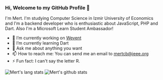 ### Hi, Welcome to my GitHub Profile 👋

I'm Mert. I'm studying Computer Science in Izmir University of Economics and I'm a backend developer who is enthusiastic about JavaScript, PHP and Dart. Also I'm a Microsoft Learn Student Ambassador! 

- 🔭 I’m currently working on [Wevent](https://wevent.io)
- 🌱 I’m currently learning Dart
- 💬 Ask me about anything you want
- 📫 How to reach me: You can send me an email to [mertcb@ieee.org](mailto://mertcb@ieee.org)
- ⚡ Fun fact: I can't say the letter R.

![Mert's lang stats](https://github-readme-stats.vercel.app/api/top-langs/?username=mertcb&theme=radical)
![Mert's github stats](https://github-readme-stats.vercel.app/api?username=mertcb&show_icons=true&theme=radical)

